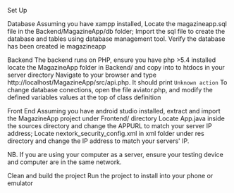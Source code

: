 Set Up

Database
Assuming you have xampp installed, Locate the magazineapp.sql file in the  Backend/MagazineApp/db folder;
Import the sql file to create the database and tables using database management tool.
Verify the database has been created ie magazineapp 

Backend
The backend runs on PHP, ensure you have php >5.4 installed
locate the MagazineApp folder in Backend/ and copy into to htdocs in your server directory
Navigate to your browser and type http://localhost/MagazineApp/src/api.php. It should print `Unknown action`
To change database conections, open the file aviator.php, and modify the defined variables values at the top of class definition

Front End
Assuming you have android studio installed, extract and import the MagazineApp project under Frontend/ directory
Locate App.java inside the sources directory and change the APPURL to match your server IP address;
Locate nextork_security_config.xml in xml folder under res directory and change the IP address to match your servers' IP.

NB. If you are using your computer as a server, ensure your testing device and computer are in the same network.

Clean and build the project
Run the project to install into your phone or emulator